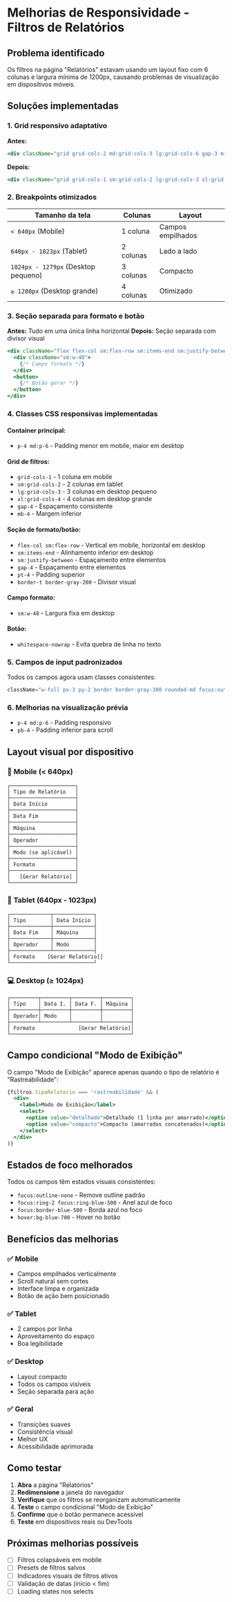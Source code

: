 # Melhorias de Responsividade - Filtros de Relatórios

## Problema identificado
Os filtros na página "Relatórios" estavam usando um layout fixo com 6 colunas e largura mínima de 1200px, causando problemas de visualização em dispositivos móveis.

## Soluções implementadas

### 1. Grid responsivo adaptativo

**Antes:**
```jsx
<div className="grid grid-cols-2 md:grid-cols-3 lg:grid-cols-6 gap-3 min-w-[1200px] items-end">
```

**Depois:**
```jsx
<div className="grid grid-cols-1 sm:grid-cols-2 lg:grid-cols-3 xl:grid-cols-4 gap-4 mb-4">
```

### 2. Breakpoints otimizados

| Tamanho da tela | Colunas | Layout |
|-----------------|---------|---------|
| `< 640px` (Mobile) | 1 coluna | Campos empilhados |
| `640px - 1023px` (Tablet) | 2 colunas | Lado a lado |
| `1024px - 1279px` (Desktop pequeno) | 3 colunas | Compacto |
| `≥ 1280px` (Desktop grande) | 4 colunas | Otimizado |

### 3. Seção separada para formato e botão

**Antes:** Tudo em uma única linha horizontal
**Depois:** Seção separada com divisor visual

```jsx
<div className="flex flex-col sm:flex-row sm:items-end sm:justify-between gap-4 pt-4 border-t border-gray-200">
  <div className="sm:w-48">
    {/* Campo formato */}
  </div>
  <button>
    {/* Botão gerar */}
  </button>
</div>
```

### 4. Classes CSS responsivas implementadas

#### Container principal:
- `p-4 md:p-6` - Padding menor em mobile, maior em desktop

#### Grid de filtros:
- `grid-cols-1` - 1 coluna em mobile
- `sm:grid-cols-2` - 2 colunas em tablet
- `lg:grid-cols-3` - 3 colunas em desktop pequeno
- `xl:grid-cols-4` - 4 colunas em desktop grande
- `gap-4` - Espaçamento consistente
- `mb-4` - Margem inferior

#### Seção de formato/botão:
- `flex-col sm:flex-row` - Vertical em mobile, horizontal em desktop
- `sm:items-end` - Alinhamento inferior em desktop
- `sm:justify-between` - Espaçamento entre elementos
- `gap-4` - Espaçamento entre elementos
- `pt-4` - Padding superior
- `border-t border-gray-200` - Divisor visual

#### Campo formato:
- `sm:w-48` - Largura fixa em desktop

#### Botão:
- `whitespace-nowrap` - Evita quebra de linha no texto

### 5. Campos de input padronizados

Todos os campos agora usam classes consistentes:
```jsx
className="w-full px-3 py-2 border border-gray-300 rounded-md focus:outline-none focus:ring-2 focus:ring-blue-500 focus:border-blue-500 text-sm"
```

### 6. Melhorias na visualização prévia

- `p-4 md:p-6` - Padding responsivo
- `pb-4` - Padding inferior para scroll

## Layout visual por dispositivo

### 📱 **Mobile (< 640px)**
```
┌─────────────────────┐
│ Tipo de Relatório   │
├─────────────────────┤
│ Data Início         │
├─────────────────────┤
│ Data Fim            │
├─────────────────────┤
│ Máquina             │
├─────────────────────┤
│ Operador            │
├─────────────────────┤
│ Modo (se aplicável) │
├─────────────────────┤
│ Formato             │
├─────────────────────┤
│   [Gerar Relatório] │
└─────────────────────┘
```

### 📱 **Tablet (640px - 1023px)**
```
┌─────────────┬─────────────┐
│ Tipo        │ Data Início │
├─────────────┼─────────────┤
│ Data Fim    │ Máquina     │
├─────────────┼─────────────┤
│ Operador    │ Modo        │
├─────────────┴─────────────┤
│ Formato    [Gerar Relatório]│
└───────────────────────────┘
```

### 💻 **Desktop (≥ 1024px)**
```
┌─────────┬─────────┬─────────┬─────────┐
│ Tipo    │ Data I. │ Data F. │ Máquina │
├─────────┼─────────┼─────────┼─────────┤
│ Operador│ Modo    │         │         │
├─────────┴─────────┴─────────┴─────────┤
│ Formato              [Gerar Relatório]│
└───────────────────────────────────────┘
```

## Campo condicional "Modo de Exibição"

O campo "Modo de Exibição" aparece apenas quando o tipo de relatório é "Rastreabilidade":

```jsx
{filtros.tipoRelatorio === 'rastreabilidade' && (
  <div>
    <label>Modo de Exibição</label>
    <select>
      <option value="detalhado">Detalhado (1 linha por amarrado)</option>
      <option value="compacto">Compacto (amarrados concatenados)</option>
    </select>
  </div>
)}
```

## Estados de foco melhorados

Todos os campos têm estados visuais consistentes:
- `focus:outline-none` - Remove outline padrão
- `focus:ring-2 focus:ring-blue-500` - Anel azul de foco
- `focus:border-blue-500` - Borda azul no foco
- `hover:bg-blue-700` - Hover no botão

## Benefícios das melhorias

### ✅ **Mobile**
- Campos empilhados verticalmente
- Scroll natural sem cortes
- Interface limpa e organizada
- Botão de ação bem posicionado

### ✅ **Tablet**
- 2 campos por linha
- Aproveitamento do espaço
- Boa legibilidade

### ✅ **Desktop**
- Layout compacto
- Todos os campos visíveis
- Seção separada para ação

### ✅ **Geral**
- Transições suaves
- Consistência visual
- Melhor UX
- Acessibilidade aprimorada

## Como testar

1. **Abra** a página "Relatórios"
2. **Redimensione** a janela do navegador
3. **Verifique** que os filtros se reorganizam automaticamente
4. **Teste** o campo condicional "Modo de Exibição"
5. **Confirme** que o botão permanece acessível
6. **Teste** em dispositivos reais ou DevTools

## Próximas melhorias possíveis

- [ ] Filtros colapsáveis em mobile
- [ ] Presets de filtros salvos
- [ ] Indicadores visuais de filtros ativos
- [ ] Validação de datas (início < fim)
- [ ] Loading states nos selects
